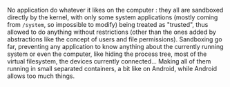 No application do whatever it likes on the computer : they all are sandboxed directly by the kernel, with only some system applications (mostly coming from `/system`, so impossible to modify) being treated as "trusted", thus allowed to do anything without restrictions (other than the ones added by abstractions like the concept of users and file permissions). Sandboxing go far, preventing any application to know anything about the currently running system or even the computer, like hiding the process tree, most of the virtual filesystem, the devices currently connected... Making all of them running in small separated containers, a bit like on Android, while Android allows too much things.